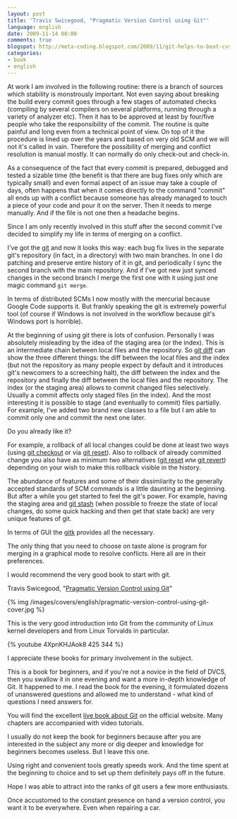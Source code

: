```yaml
---
layout: post
title: 'Travis Swicegood, "Pragmatic Version Control using Git"'
language: english
date: 2009-11-14 00:00
comments: true
blogspot: http://meta-coding.blogspot.com/2009/11/git-helps-to-beat-cvs.html
categories: 
- book
- english
---
```

At work I am involved in the following routine: there is a branch of sources which stability is monstrously important. Not even saying about breaking the build every commit goes through a few stages of automated checks (compiling by several compilers on several platforms, running through a variety of analyzer etc). Then it has to be approved at least by four/five people who take the responsibility of the commit. The routine is quite painful and long even from a technical point of view. On top of it the procedure is lined up over the years and based on very old SCM and we will not it's called in vain. Therefore the possibility of merging and conflict resolution is manual mostly. It can normally do only check-out and check-in. 

As a consequence of the fact that every commit is prepared, debugged and tested a sizable time (the benefit is that there are bug fixes only which are typically small) and even formal aspect of an issue may take a couple of days, often happens that when it comes directly to the command "commit" all ends up with a conflict because someone has already managed to touch a piece of your code and pour it on the server. Then it needs to merge manually. And if the file is not one then a headache begins. 

Since I am only recently involved in this stuff after the second commit I've decided to simplify my life in terms of merging on a conflict. 

I've got the [git][] and now it looks this way: each bug fix lives in the separate git's repository (in fact, in a directory) with two main branches. In one I do patching and preserve entire history of it in git, and periodically I sync the second branch with the main repository. And if I've got new just synced changes in the second branch I merge the first one with it using just one magic command `git merge`. 

[git]: http://git-scm.org/

In terms of distributed SCMs I now mostly with the mercurial because Google Code supports it. But frankly speaking the git is extremely powerful tool (of course if Windows is not involved in the workflow because git's Windows port is horrible). 

At the beginning of using git there is lots of confusion. Personally I was absolutely misleading by the idea of the staging area (or the index). This is an intermediate chain between local files and the repository. So [git diff][] can show the three different things: the diff between the local files and the index (but not the repository as many people expect by default and it introduces git's newcomers to a screeching halt), the diff between the index and the repository and finally the diff between the local files and the repository. The index (or the staging area) allows to commit changed files selectively. Usually a commit affects only staged files (in the index). And the most interesting it is possible to stage (and eventually to commit) files partially. For example, I've added two brand new classes to a file but I am able to commit only one and commit the next one later. 

[git diff]: http://www.kernel.org/pub/software/scm/git/docs/git-diff.html

Do you already like it? 

For example, a rollback of all local changes could be done at least two ways (using [git checkout][] or via [git reset][]). Also to rollback of already committed change you also have as minimum two alternatives ([git reset][] или [git revert][]) depending on your wish to make this rollback visible in the history. 

[git checkout]: http://www.kernel.org/pub/software/scm/git/docs/git-checkout.html
[git reset]: http://www.kernel.org/pub/software/scm/git/docs/git-reset.html
[git revert]: http://www.kernel.org/pub/software/scm/git/docs/git-revert.html

The abundance of features and some of their dissimilarity to the generally accepted standards of SCM commands is a little daunting at the beginning. But after a while you get started to feel the git's power. For example, having the staging area and [git stash][] (when possible to freeze the state of local changes, do some quick hacking and then get that state back) are very unique features of git. 

[git stash]: http://www.kernel.org/pub/software/scm/git/docs/git-stash.html

In terms of GUI the [gitk][] provides all the necessary. 

[gitk]: http://www.kernel.org/pub/software/scm/git/docs/gitk.html

The only thing that you need to choose on taste alone is program for merging in a graphical mode to resolve conflicts. Here all are in their preferences. 

I would recommend the very good book to start with git.

Travis Swicegood, "[Pragmatic Version Control using Git][]"

[Pragmatic Version Control using Git]: http://www.amazon.co.uk/Pragmatic-Version-Control-Using-Git/dp/1934356158/

{% img /images/covers/english/pragmatic-version-control-using-git-cover.jpg %}

This is the very good introduction into Git from the community of Linux kernel developers and from Linux Torvalds in particular.

{% youtube 4XpnKHJAok8 425 344 %}

I appreciate these books for primary involvement in the subject. 

This is a book for beginners, and if you're not a novice in the field of DVCS, then you swallow it in one evening and want a more in-depth knowledge of Git. It happened to me. I read the book for the evening, it formulated dozens of unanswered questions and allowed me to understand - what kind of questions I need answers for. 

You will find the excellent [live book about Git][Git live book] on the official website. Many chapters are accompanied with video tutorials.

[Git live book]: http://book.git-scm.com/

I usually do not keep the book for beginners because after you are interested in the subject any more or dig deeper and knowledge for beginners becomes useless. But I leave this one.

Using right and convenient tools greatly speeds work. And the time spent at the beginning to choice and to set up them definitely pays off in the future. 

Hope I was able to attract into the ranks of git users a few more enthusiasts. 

Once accustomed to the constant presence on hand a version control, you want it to be everywhere. Even when repairing a car.
